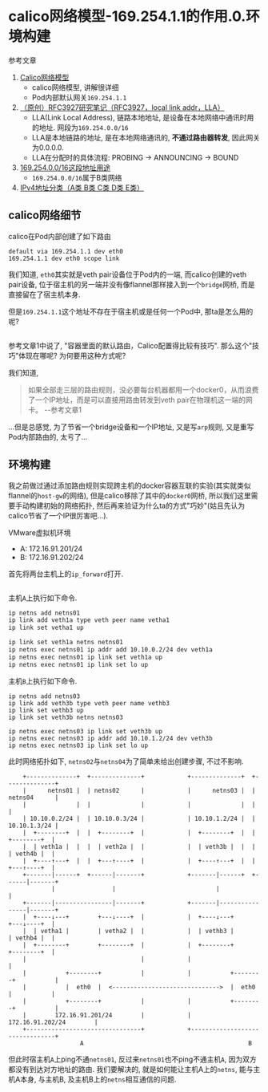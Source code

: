 # calico网络模型-169.254.1.1的作用.0.环境构建

参考文章

1. [Calico网络模型](https://www.cnblogs.com/menkeyi/p/11364977.html)
    - calico网络模型, 讲解很详细
    - Pod内部默认网关`169.254.1.1`
2. [（原创）RFC3927研究笔记（RFC3927，local link addr，LLA）](https://www.cnblogs.com/liu_xf/archive/2012/05/26/2519345.html)
    - LLA(Link Local Address), 链路本地地址, 是设备在本地网络中通讯时用的地址. 网段为`169.254.0.0/16`
    - LLA是本地链路的地址, 是在本地网络通讯的, **不通过路由器转发**, 因此网关为0.0.0.0.
    - LLA在分配时的具体流程: PROBING -> ANNOUNCING -> BOUND
3. [169.254.0.0/16这段地址用途](https://blog.csdn.net/onwer3/article/details/47339469)
    - `169.254.0.0/16`属于B类网络
4. [IPv4地址分类（A类 B类 C类 D类 E类）](https://blog.csdn.net/D_R_L_T/article/details/96606543)

## calico网络细节

calico在Pod内部创建了如下路由

```
default via 169.254.1.1 dev eth0
169.254.1.1 dev eth0 scope link
```

我们知道, `eth0`其实就是veth pair设备位于Pod内的一端, 而calico创建的veth pair设备, 位于宿主机的另一端并没有像flannel那样接入到一个`bridge`网桥, 而是直接留在了宿主机本身.

但是`169.254.1.1`这个地址不存在于宿主机或是任何一个Pod中, 那ta是怎么用的呢?

```

```

参考文章1中说了, "容器里面的默认路由，Calico配置得比较有技巧". 那么这个"技巧"体现在哪呢? 为何要用这种方式呢?

我们知道, 

> 如果全部走三层的路由规则，没必要每台机器都用一个docker0，从而浪费了一个IP地址，而是可以直接用路由转发到veth pair在物理机这一端的网卡。 --参考文章1

...但是总感觉, 为了节省一个bridge设备和一个IP地址, 又是写`arp`规则, 又是重写Pod内部路由的, 太亏了...

## 环境构建

我之前做过通过添加路由规则实现跨主机的docker容器互联的实验(其实就类似flannel的`host-gw`的网络), 但是calico移除了其中的`docker0`网桥, 所以我们这里需要手动构建初始的网络拓扑, 然后再来验证为什么ta的方式"巧妙"(姑且先认为calico节省了一个IP很厉害吧...).

VMware虚拟机环境

- A: 172.16.91.201/24
- B: 172.16.91.202/24

首先将两台主机上的`ip_forward`打开.

```

```

主机`A`上执行如下命令.

```bash
ip netns add netns01
ip link add veth1a type veth peer name vetha1
ip link set vetha1 up

ip link set veth1a netns netns01
ip netns exec netns01 ip addr add 10.10.0.2/24 dev veth1a
ip netns exec netns01 ip link set veth1a up
ip netns exec netns01 ip link set lo up
```

主机`B`上执行如下命令.

```
ip netns add netns03
ip link add veth3b type veth peer name vethb3
ip link set vethb3 up
ip link set veth3b netns netns03

ip netns exec netns03 ip link set veth3b up
ip netns exec netns03 ip addr add 10.10.1.2/24 dev veth3b
ip netns exec netns03 ip link set lo up
```

此时网络拓扑如下, `netns02`与`netns04`为了简单未给出创建步骤, 不过不影响.

```
    +--------------+  +--------------+            +--------------+  +--------------+
    |      netns01 |  | netns02      |            |      netns03 |  | netns04      |
    |              |  |              |            |              |  |              |
    | 10.10.0.2/24 |  | 10.10.0.3/24 |            | 10.10.1.2/24 |  | 10.10.1.3/24 |
    |  +--------+  |  |  +--------+  |            |  +--------+  |  |  +--------+  |
    |  | veth1a |  |  |  | veth2a |  |            |  | veth3b |  |  |  | veth4b |  |
    |  +----↑---+  |  |  +---↑----+  |            |  +----↑---+  |  |  +---↑----+  |
    +-------|------+  +------|-------+            +-------|------+  +------|-------+
            |                |                            |                |        
    +-------|----------------|-------+            +-------|----------------|-------+
    |  +----↓---+        +---↓----+  |            |  +----↓---+        +---↓----+  |
    |  | vetha1 |        | vetha2 |  |            |  | vethb3 |        | vethb4 |  |
    |  +--------+        +--------+  |            |  +--------+        +--------+  |
    |                                |            |                                |
    |           +--------+           |            |           +--------+           |
    |           |  eth0  |  <------------------------------>  |  eth0  |           |
    |           +--------+           |            |           +--------+           |
    |        172.16.91.201/24        |            |        172.16.91.202/24        |
    +--------------------------------+            +--------------------------------+
                    A                                              B                
```

但此时宿主机`A`上ping不通`netns01`, 反过来`netns01`也不ping不通主机`A`, 因为双方都没有到达对方地址的路由. 我们要解决的, 就是如何能让主机A上的`netns`, 能与主机A本身, 与主机B, 及主机B上的`netns`相互通信的问题. 
